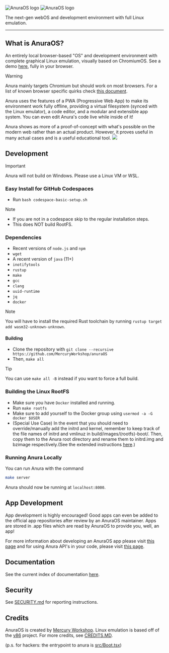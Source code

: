 ![AnuraOS logo](/assets/logo_dark.png#gh-light-mode-only)
![AnuraOS logo](/assets/logo_light.png#gh-dark-mode-only)

The next-gen webOS and development environment with full Linux emulation.

---

## What is AnuraOS?

An entirely local browser-based "OS" and development environment with complete graphical Linux emulation, visually based on ChromiumOS. See a demo [here](https://anura.pro), fully in your browser.

> [!WARNING]  
> Anura mainly targets Chromium but should work on most browsers. For a list of known browser specific quirks check [this document](BrowserQuirks.md).

Anura uses the features of a PWA (Progressive Web App) to make its environment work fully offline, providing a virtual filesystem (synced with the Linux emulator), a code editor, and a modular and extensible app system. You can even edit Anura's code live while inside of it!

Anura shows as more of a proof-of-concept with what's possible on the modern web rather than an actual product. However, it proves useful in many actual cases and is a useful educational tool.
![](/assets/showcase1.gif)

## Development

> [!IMPORTANT]  
> Anura will not build on Windows. Please use a Linux VM or WSL.

### Easy Install for GitHub Codespaces

-   Run `bash codespace-basic-setup.sh`

> [!NOTE]
>
> -   If you are not in a codespace skip to the regular installation steps.
> -   This does NOT build RootFS.

### Dependencies

-   Recent versions of `node.js` and `npm`
-   `wget`
-   A recent version of `java` (11+)
-   `inotifytools`
-   `rustup`
-   `make`
-   `gcc`
-   `clang`
-   `uuid-runtime`
-   `jq`
-   `docker`

> [!NOTE]
> You will have to install the required Rust toolchain by running `rustup target add wasm32-unknown-unknown`.

#### Building

-   Clone the repository with `git clone --recursive https://github.com/MercuryWorkshop/anuraOS`
-   Then, `make all`

> [!TIP]
> You can use `make all -B` instead if you want to force a full build.

### Building the Linux RootFS

-   Make sure you have `Docker` installed and running.
-   Run `make rootfs`
-   Make sure to add yourself to the Docker group using `usermod -a -G docker $USER`
-   (Special Use Case) In the event that you should need to override/manually add the initrd and kernel, remember to keep track of the file names of initrd and vmlinuz in build/images/(rootfs)-boot/. Then, copy them to the Anura root directory and rename them to initrd.img and bzimage respectively.(See the extended instructions [here](./documentation/Kernel_Override.md).)

### Running Anura Locally

You can run Anura with the command

```sh
make server
```

Anura should now be running at `localhost:8000`.

## App Development

App development is highly encouraged! Good apps can even be added to the official app repositories after review by an AnuraOS maintainer. Apps are stored in .app files which are read by AnuraOS to provide you, well, an app!

For more information about developing an AnuraOS app please visit [this page](./documentation/appdevt.md) and for using Anura API's in your code, please visit [this page](./documentation/Anura-API.md).

## Documentation

See the current index of documentation [here](./documentation/README.md).

## Security

See [SECURITY.md](./SECURITY.md) for reporting instructions.

## Credits

AnuraOS is created by [Mercury Workshop](https://mercurywork.shop). Linux emulation is based off of the [v86](https://github.com/copy/v86) project. For more credits, see [CREDITS.MD](./CREDITS.md).

(p.s. for hackers: the entrypoint to anura is [src/Boot.tsx](./src/Boot.tsx))
